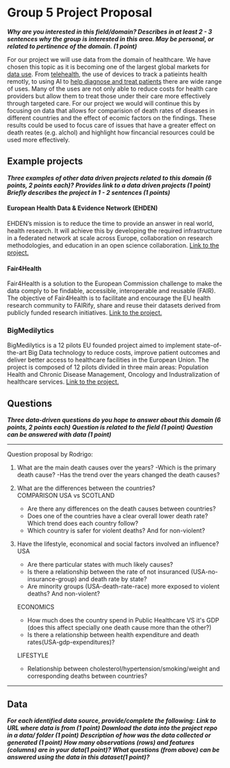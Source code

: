 # Group 5 Project Proposal 

**_Why are you interested in this field/domain? Describes in at least 2 - 3 sentences why the
group is interested in this area. May be personal, or related to pertinence of the domain. (1
point)_**

For our project we will use data from the domain of healthcare. We have chosen this topic as it is becoming one of the largest global markets for [data use](https://healthitanalytics.com/news/big-data-analytics-to-bring-billions-in-healthcare-market-growth). From [telehealth](https://www.forbes.com/sites/mikemontgomery/2016/10/26/the-future-of-health-care-is-in-data-analytics/#7d567b103ee2), the use of devices to track a patieints health remotly, to using AI to [help diagnose and treat patients](https://www.forbes.com/sites/forbestechcouncil/2019/10/31/does-ai-know-more-than-your-doctor/#773bdefb6357) there are wide range of uses. Many of the uses are not only able to reduce costs for health care providers but allow them to treat those under their care more effectively through targeted care. For our project we would will continue this by focusing on data that allows for comparision of death rates of diseases in different countries and the effect of ecomic factors on the findings. These results could be used to focus care of issues that have a greater effect on death reates (e.g. alchol) and highlight how fincancial resources could be used more effectively.


## Example projects

**_Three examples of other data driven projects related to this domain (6 points, 2 points each)?_**
**_Provides link to a data driven projects (1 point)_**
**_Briefly describes the project in 1 - 2 sentences (1 points)_**
#### European Health Data & Evidence Network (EHDEN)
EHDEN’s mission is to reduce the time to provide an answer in real world, health research. It will achieve this by developing the required infrastructure in a federated network at scale across Europe, collaboration on research methodologies, and education in an open science collaboration. [Link to the project.](https://www.ehden.eu/)
#### Fair4Health
Fair4Health is a solution to the European Commission challenge to make the data comply to be findable, accessible, interoperable and reusable (FAIR). The objective of Fair4Health is to facilitate and encourage the EU health research community to FAIRify, share and reuse their datasets derived from publicly funded research initiatives.
[Link to the project.](https://www.fair4health.eu/en/project#)
### BigMedilytics
BigMedilytics is a 12 pilots EU founded project aimed to implement state-of-the-art Big Data technology to reduce costs, improve patient outcomes and deliver better access to healthcare facilities in the European Union. The project is composed of 12 pilots divided in three main areas: Population Health and Chronic Disease Management, Oncology and Industralization of healthcare services.
[Link to the project.](https://www.bigmedilytics.eu/big-data-project/#project-background)

## Questions
**_Three data-driven questions do you hope to answer about this domain (6 points, 2 points each)_**
**_Question is related to the field (1 point)_**
**_Question can be answered with data (1 point)_**
***
Question proposal by Rodrigo:
1. What are the main death causes over the years?
	-Which is the primary death cause?
	-Has the trend over the years changed the death causes?

2. What are the differences between the countries?  
	COMPARISON USA vs SCOTLAND
	- Are there any differences on the death causes between countries?
	- Does one of the countries have a clear overall lower death rate? Which trend does each country follow?
	- Which country is safer for violent deaths? And for non-violent?

3. Have the lifestyle, economical and social factors involved an influence?  
	USA
	- Are there particular states with much likely causes?
	- Is there a relationship between the rate of not insuranced (USA-no-insurance-group) and death rate by state?
	- Are minority groups (USA-death-rate-race) more exposed to violent deaths? And non-violent?
	
	ECONOMICS
	- How much does the country spend in Public Healthcare VS it's GDP (does this affect specially one death cause more than the other?)
	- Is there a relationship between health expenditure and death rates(USA-gdp-expenditures)?
	
	LIFESTYLE
	- Relationship between cholesterol/hypertension/smoking/weight and corresponding deaths between countries?
***

## Data
**_For each identified data source, provide/complete the following:_**
**_Link to URL where data is from (1 point)_**
**_Download the data into the project repo in a data/ folder (1 point)_**
**_Description of how was the data collected or generated (1 point)_**
**_How many observations (rows) and features (columns) are in your data(1 point)?_**
**_What questions (from above) can be answered using the data in this dataset(1 point)?_**

